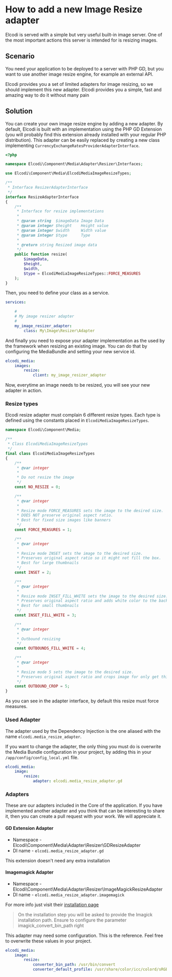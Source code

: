 # How to add a new Image Resize adapter

Elcodi is served with a simple but very useful built-in image server. One of
the most important actions this server is intended for is resizing images.

## Scenario

You need your application to be deployed to a server with PHP GD, but you want
to use another image resize engine, for example an external API.

Elcodi provides you a set of limited adapters for image resizing, so we should
implement this new adapter. Elcodi provides you a simple, fast and amazing way
to do it without many pain

## Solution

You can create your own image resize engine by adding a new adapter. By default,
Elcodi is built with an implementation using the PHP GD Extension (you will
probably find this extension already installed with your regular PHP
distribution). This adapter can be easily replaced by creating a new class
implementing `CurrencyExchangeRatesProviderAdapterInterface`.

``` php
<?php

namespace Elcodi\Component\Media\Adapter\Resizer\Interfaces;

use Elcodi\Component\Media\ElcodiMediaImageResizeTypes;

/**
 * Interface ResizerAdapterInterface
 */
interface ResizeAdapterInterface
{
    /**
     * Interface for resize implementations
     *
     * @param string  $imageData Image Data
     * @param integer $height    Height value
     * @param integer $width     Width value
     * @param integer $type      Type
     *
     * @return string Resized image data
     */
    public function resize(
        $imageData,
        $height,
        $width,
        $type = ElcodiMediaImageResizeTypes::FORCE_MEASURES
    );
}
```

Then, you need to define your class as a service.

``` yml
services:

    #
    # My image resizer adapter
    #
    my_image_resizer_adapter:
        class: My\Image\Resizer\Adapter
```

And finally you need to expose your adapter implementation as the used by the
framework when resizing an existing image. You can do that by configuring the
MediaBundle and setting your new service id.

``` yml
elcodi_media:
    images:
        resize:
            client: my_image_resizer_adapter
```

Now, everytime an image needs to be resized, you will see your new adapter in
action.

### Resize types

Elcodi resize adapter must complain 6 different resize types. Each type is
defined using the constants placed in `ElcodiMediaImageResizeTypes`.

``` php
namespace Elcodi\Component\Media;

/**
 * Class ElcodiMediaImageResizeTypes
 */
final class ElcodiMediaImageResizeTypes
{
    /**
     * @var integer
     *
     * Do not resize the image
     */
    const NO_RESIZE = 0;

    /**
     * @var integer
     *
     * Resize mode FORCE_MEASURES sets the image to the desired size.
     * DOES NOT preserve original aspect ratio.
     * Best for fixed size images like banners
     */
    const FORCE_MEASURES = 1;

    /**
     * @var integer
     *
     * Resize mode INSET sets the image to the desired size.
     * Preserves original aspect ratio so it might not fill the box.
     * Best for large thumbnails
     */
    const INSET = 2;

    /**
     * @var integer
     *
     * Resize mode INSET_FILL_WHITE sets the image to the desired size.
     * Preserves original aspect ratio and adds white color to the background in order to fill the box.
     * Best for small thumbnails
     */
    const INSET_FILL_WHITE = 3;

    /**
     * @var integer
     *
     * Outbound resizing
     */
    const OUTBOUNDS_FILL_WHITE = 4;

    /**
     * @var integer
     *
     * Resize mode 5 sets the image to the desired size.
     * Preserves original aspect ratio and crops image for only get this area.
     */
    const OUTBOUND_CROP = 5;
}
```

As you can see in the adapter interface, by default this resize must force
measures.

### Used Adapter

The adapter used by the Dependency Injection is the one aliased with the name
`elcodi.media_resize_adapter`.

If you want to change the adapter, the only thing you must do is overwrite the
Media Bundle configuration in your project, by adding this in your
`/app/config/config_local.yml` file.

``` yaml
elcodi_media:
    image:
        resize:
            adapter: elcodi.media_resize_adapter.gd
```

### Adapters

These are our adapters included in the Core of the application. If you have
implemented another adapter and you think that can be interesting to share it,
then you can create a pull request with your work. We will appreciate it.

#### GD Extension Adapter

* Namespace - Elcodi\Component\Media\Adapter\Resizer\GDResizeAdapter
* DI name - `elcodi.media_resize_adapter.gd`

This extension doesn't need any extra installation

#### Imagemagick Adapter

* Namespace - Elcodi\Component\Media\Adapter\Resizer\ImageMagickResizeAdapter
* DI name - `elcodi.media_resize_adapter.imagemagick`

For more info just visit their [installation page](http://php.net/manual/en/imagick.setup.php)

> On the installation step you will be asked to provide the Imagick installation
> path. Ensure to configure the parameter imagick_convert_bin_path right

This adapter may need some configuration. This is the reference. Feel free to
overwrite these values in your project.

``` yaml
elcodi_media:
    image:
        resize:
            converter_bin_path: /usr/bin/convert
            converter_default_profile: /usr/share/color/icc/colord/sRGB.icc
```
